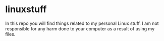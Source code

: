 # linuxstuff
In this repo you will find things related to my personal Linux stuff. I am not responsible for any harm done to your computer as a result of using my files.
